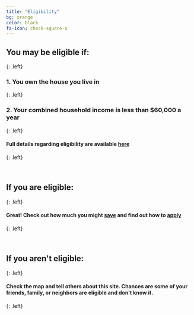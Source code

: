 ```yaml
---
title: "Eligibility"
bg: orange
color: black
fa-icon: check-square-o
---
```


## You **may** be eligible if:
{: .left}

### 1. You own the house you live in
{: .left}

### 2. Your combined household income is less than $60,000 a year
{: .left}

#### Full details regarding eligibility are available [**here**](http://www.dat.state.md.us/sdatweb/htc.html)
{: .left}

<br>

## If you **are** eligible:
{: .left}

#### Great! Check out how much you might [**save**](#calculator) and find out how to [**apply**](#apply)
{: .left}

<br> 

## If you **aren't** eligible:
{: .left}

#### Check the map and tell others about this site.  Chances are some of your friends, family, or neighbors are eligible and don't know it.
{: .left}
